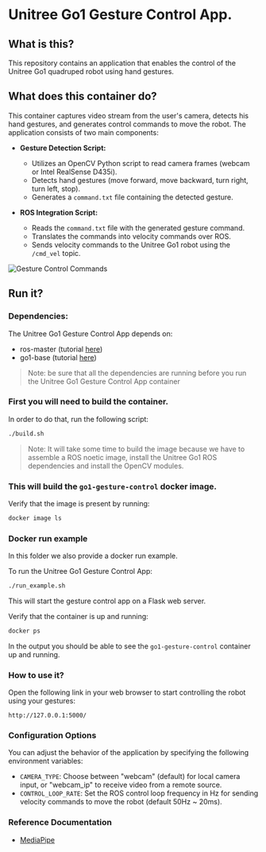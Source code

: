 # Unitree Go1 Gesture Control App.

## What is this?

This repository contains an application that enables the control of the Unitree Go1 quadruped robot using hand gestures.

## What does this container do?

This container captures video stream from the user's camera, detects his hand gestures, and generates control commands to move the robot. The application consists of two main components: 

- **Gesture Detection Script:**
  - Utilizes an OpenCV Python script to read camera frames (webcam or Intel RealSense D435i).
  - Detects hand gestures (move forward, move backward, turn right, turn left, stop).
  - Generates a `command.txt` file containing the detected gesture.

- **ROS Integration Script:**
  - Reads the `command.txt` file with the generated gesture command.
  - Translates the commands into velocity commands over ROS.
  - Sends velocity commands to the Unitree Go1 robot using the `/cmd_vel` topic.

![Gesture Control Commands](../../images/gesture-control-commands.png)

## Run it?

### Dependencies:

The Unitree Go1 Gesture Control App depends on:

- ros-master (tutorial [here](../ros-master/))
- go1-base (tutorial [here](../go1-base/))

> Note: be sure that all the dependencies are running before you run the Unitree Go1 Gesture Control App container

### First you will need to build the container. 

In order to do that, run the following script:
```bash
./build.sh
```

> Note: It will take some time to build the image because we have to assemble a ROS noetic image, install the Unitree Go1 ROS dependencies and install the OpenCV modules.

### This will build the `go1-gesture-control` docker image. 

Verify that the image is present by running:
```bash
docker image ls
```

### Docker run example
In this folder we also provide a docker run example. 

To run the Unitree Go1 Gesture Control App:
```bash
./run_example.sh
```

This will start the gesture control app on a Flask web server.

Verify that the container is up and running:
```bash
docker ps
```
In the output you should be able to see the `go1-gesture-control` container up and running. 

### How to use it?

Open the following link in your web browser to start controlling the robot using your gestures:
```
http://127.0.0.1:5000/
```

### Configuration Options

You can adjust the behavior of the application by specifying the following environment variables:

- `CAMERA_TYPE`: Choose between "webcam" (default) for local camera input, or "webcam_ip" to receive video from a remote source.
- `CONTROL_LOOP_RATE`: Set the ROS control loop frequency in Hz for sending velocity commands to move the robot (default 50Hz ~ 20ms).

### Reference Documentation

- [MediaPipe](https://developers.google.com/mediapipe/solutions/vision/hand_landmarker)

